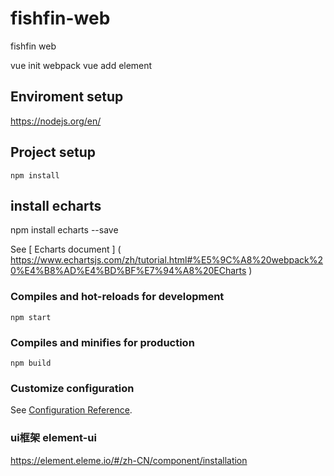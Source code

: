 # fishfin-web
fishfin web

vue init webpack <project name>
vue add element 
 
 
## Enviroment setup
https://nodejs.org/en/


## Project setup
```
npm install
```
## install echarts 
npm install echarts --save 

See [ Echarts document ] ( https://www.echartsjs.com/zh/tutorial.html#%E5%9C%A8%20webpack%20%E4%B8%AD%E4%BD%BF%E7%94%A8%20ECharts )

### Compiles and hot-reloads for development
```
npm start
```

### Compiles and minifies for production
```
npm build
```
### Customize configuration
See [Configuration Reference](https://cli.vuejs.org/config/).


### ui框架 element-ui  
https://element.eleme.io/#/zh-CN/component/installation


